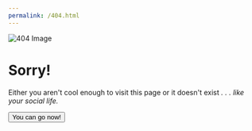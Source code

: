 ```yaml
---
permalink: /404.html
---
```

<div>
<aside><img src="https://s3-us-west-2.amazonaws.com/s.cdpn.io/4424790/Mirror.png" alt="404 Image" />
  </aside>
  <main>
    <h1>Sorry!</h1>
    <p>
      Either you aren't cool enough to visit this page or it doesn't exist <em>. . . like your social life.</em>
    </p>
    <button>You can go now!</button>
  </main>
</div>
